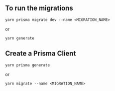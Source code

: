 ## To run the migrations
```shell
yarn prisma migrate dev --name <MIGRATION_NAME>
```
or
```shell
yarn generate
```
## Create a Prisma Client
```shell
yarn prisma generate
```
or 
```shell
yarn migrate --name <MIGRATION_NAME>
```